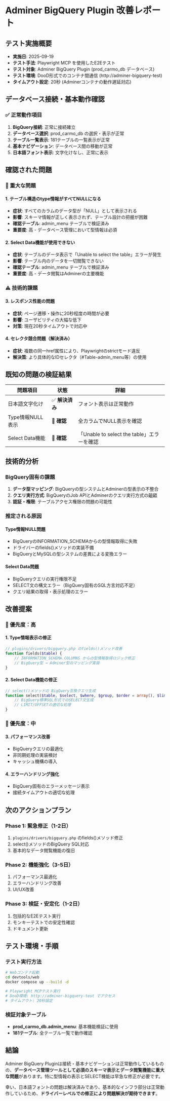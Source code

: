 # Adminer BigQuery Plugin 改善レポート

## テスト実施概要
- **実施日**: 2025-09-19
- **テスト手法**: Playwright MCP を使用したE2Eテスト
- **テスト対象**: Adminer BigQuery Plugin (prod_carmo_db データベース)
- **テスト環境**: DooD形式でのコンテナ間通信 (http://adminer-bigquery-test)
- **タイムアウト設定**: 20秒 (Adminerコンテナの動作遅延対応)

## データベース接続・基本動作確認

### ✅ 正常動作項目
1. **BigQuery接続**: 正常に接続確立
2. **データベース選択**: prod_carmo_db の選択・表示が正常
3. **テーブル一覧表示**: 181テーブルの一覧表示が正常
4. **基本ナビゲーション**: データベース間の移動が正常
5. **日本語フォント表示**: 文字化けなし、正常に表示

## 確認された問題

### 🚨 重大な問題

#### 1. テーブル構造のtype情報がすべてNULLになる
- **症状**: すべてのカラムのデータ型が「NULL」として表示される
- **影響**: スキーマ情報が正しく表示されず、テーブル設計の把握が困難
- **確認テーブル**: admin_menu テーブルで検証済み
- **重要度**: 高 - データベース管理において型情報は必須

#### 2. Select Data機能が使用できない
- **症状**: テーブルのデータ表示で「Unable to select the table」エラーが発生
- **影響**: テーブル内のデータを一切閲覧できない
- **確認テーブル**: admin_menu テーブルで検証済み
- **重要度**: 高 - データ閲覧はAdminerの主要機能

### ⚠️ 技術的課題

#### 3. レスポンス性能の問題
- **症状**: ページ遷移・操作に20秒程度の時間が必要
- **影響**: ユーザビリティの大幅な低下
- **対策**: 現在20秒タイムアウトで対応中

#### 4. セレクタ競合問題（解決済み）
- **症状**: 複数の同一href属性により、Playwrightのstrictモード違反
- **解決策**: より具体的なIDセレクタ（#Table-admin_menu等）の使用

## 既知の問題の検証結果

| 問題項目 | 状態 | 詳細 |
|---------|------|------|
| 日本語文字化け | ✅ **解決済み** | フォント表示は正常動作 |
| Type情報NULL表示 | 🚨 **確認** | 全カラムでNULL表示を確認 |
| Select Data機能 | 🚨 **確認** | 「Unable to select the table」エラーを確認 |

## 技術的分析

### BigQuery固有の課題
1. **データ型マッピング**: BigQueryの型システムとAdminerの型表示の不整合
2. **クエリ実行方式**: BigQueryのJob APIとAdminerのクエリ実行方式の齟齬
3. **認証・権限**: テーブルアクセス権限の問題の可能性

### 推定される原因

#### Type情報NULL問題
- BigQueryのINFORMATION_SCHEMAからの型情報取得に失敗
- ドライバーのfields()メソッドの実装不備
- BigQueryとMySQLの型システムの差異による変換エラー

#### Select Data問題
- BigQueryクエリの実行権限不足
- SELECT文の構文エラー（BigQuery固有のSQL方言対応不足）
- クエリ結果の取得・表示処理のエラー

## 改善提案

### 🎯 優先度：高

#### 1. Type情報表示の修正
```php
// plugins/drivers/bigquery.php のfields()メソッド改善
function fields($table) {
    // INFORMATION_SCHEMA.COLUMNS からの型情報取得ロジック修正
    // BigQuery型 → Adminer型のマッピング実装
}
```

#### 2. Select Data機能の修正
```php
// select()メソッドの BigQuery互換クエリ生成
function select($table, $select, $where, $group, $order = array(), $limit = 1, $page = 0) {
    // BigQuery標準SQL形式でのSELECT文生成
    // LIMIT/OFFSETの適切な処理
}
```

### 🎯 優先度：中

#### 3. パフォーマンス改善
- BigQueryクエリの最適化
- 非同期処理の実装検討
- キャッシュ機構の導入

#### 4. エラーハンドリング強化
- BigQuery固有のエラーメッセージ表示
- 接続タイムアウトの適切な処理

## 次のアクションプラン

### Phase 1: 緊急修正（1-2日）
1. `plugins/drivers/bigquery.php` のfields()メソッド修正
2. select()メソッドのBigQuery SQL対応
3. 基本的なデータ閲覧機能の復旧

### Phase 2: 機能強化（3-5日）
1. パフォーマンス最適化
2. エラーハンドリング改善
3. UI/UX改善

### Phase 3: 検証・安定化（1-2日）
1. 包括的なE2Eテスト実行
2. モンキーテストでの安定性確認
3. ドキュメント更新

## テスト環境・手順

### テスト実行方法
```bash
# Webコンテナ起動
cd devtools/web
docker compose up --build -d

# Playwright MCPテスト実行
# DooD環境: http://adminer-bigquery-test でアクセス
# タイムアウト: 20秒設定
```

### 検証対象テーブル
- **prod_carmo_db.admin_menu**: 基本機能検証に使用
- **181テーブル**: 全テーブル一覧で動作確認

## 結論

Adminer BigQuery Pluginは接続・基本ナビゲーションは正常動作しているものの、**データベース管理ツールとして必須のスキーマ表示とデータ閲覧機能に重大な問題**があります。特に型情報の表示とSELECT機能は早急な修正が必要です。

幸い、日本語フォントの問題は解決済みであり、基本的なインフラ部分は正常動作しているため、**ドライバーレベルでの修正により問題解決が期待できます**。